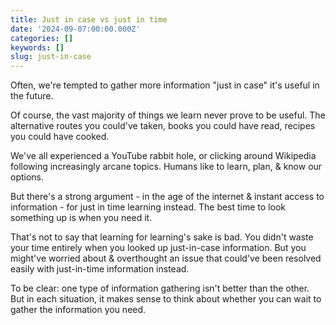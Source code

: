 ```yaml
---
title: Just in case vs just in time
date: '2024-09-07:00:00.000Z'
categories: []
keywords: []
slug: just-in-case
---
```


Often, we're tempted to gather more information "just in case" it's useful in the future.

Of course, the vast majority of things we learn never prove to be useful. The alternative routes you could've taken, books you could have read, recipes you could have cooked.

We've all experienced a YouTube rabbit hole, or clicking around Wikipedia following increasingly arcane topics. Humans like to learn, plan, & know our options.

But there's a strong argument - in the age of the internet & instant access to information - for just in time learning instead. The best time to look something up is when you need it.

That's not to say that learning for learning's sake is bad. You didn't waste your time entirely when you looked up just-in-case information. But you might've worried about & overthought an issue that could've been resolved easily with just-in-time information instead.

To be clear: one type of information gathering isn't better than the other. But in each situation, it makes sense to think about whether you can wait to gather the information you need.
